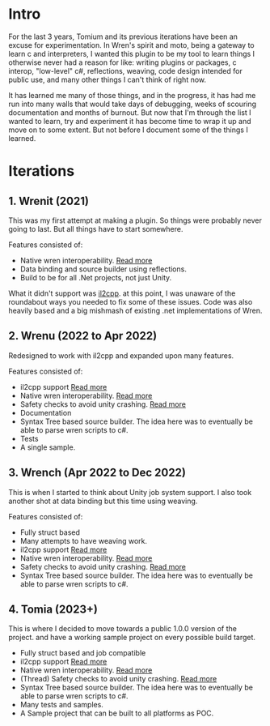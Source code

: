 # Intro

For the last 3 years, Tomium and its previous iterations have been an excuse for experimentation. In Wren's spirit and moto, being a gateway to learn c and interpreters, I wanted this plugin to be my tool to learn things I otherwise never had a reason for like: writing plugins or packages, c interop, "low-level" c#, reflections, weaving, code design intended for public use, and many other things I can't think of right now.

It has learned me many of those things, and in the progress, it has had me run into many walls that would take days of debugging, weeks of scouring documentation and months of burnout. But now that I'm through the list I wanted to learn, try and experiment it has become time to wrap it up and move on to some extent. But not before I document some of the things I learned.

# Iterations

## 1. Wrenit (2021)

This was my first attempt at making a plugin. So things were probably never going to last. But all things have to start somewhere.

Features consisted of:

- Native wren interoperability. [Read more][interop]
- Data binding and source builder using reflections.
- Build to be for all .Net projects, not just Unity.

What it didn't support was [il2cpp][il2cpp]. at this point, I was unaware of the roundabout ways you needed to fix some of these issues. Code was also heavily based and a big mishmash of existing .net implementations of Wren.

## 2. Wrenu (2022 to Apr 2022)

Redesigned to work with il2cpp and expanded upon many features.

Features consisted of:

- il2cpp support [Read more][il2cpp]
- Native wren interoperability. [Read more][interop]
- Safety checks to avoid unity crashing. [Read more][thread_safe]
- Documentation
- Syntax Tree based source builder. The idea here was to eventually be able to parse wren scripts to c#.
- Tests
- A single sample.

## 3. Wrench (Apr 2022 to Dec 2022)

This is when I started to think about Unity job system support. I also took another shot at data binding but this time using weaving. 

Features consisted of:

- Fully struct based
- Many attempts to have weaving work.
- il2cpp support [Read more][il2cpp]
- Native wren interoperability. [Read more][interop]
- Safety checks to avoid unity crashing. [Read more][thread_safe]
- Syntax Tree based source builder. The idea here was to eventually be able to parse wren scripts to c#.

## 4. Tomia (2023+)

This is where I decided to move towards a public 1.0.0 version of the project. and have a working sample project on every possible build target.

- Fully struct based and job compatible
- il2cpp support [Read more][il2cpp]
- Native wren interoperability. [Read more][interop]
- (Thread) Safety checks to avoid unity crashing. [Read more][thread_safe]
- Syntax Tree based source builder. The idea here was to eventually be able to parse wren scripts to c#.
- Many tests and samples.
- A Sample project that can be built to all platforms as POC.

[interop]: ./interop.md
[il2cpp]: ./pitfalls_of_supporting_il2cpp.md
[thread_safe]: ./thread_safety.md